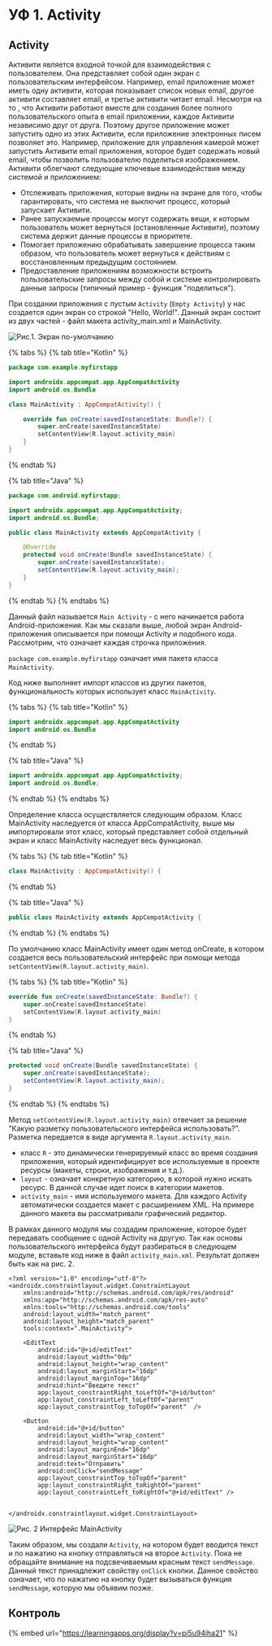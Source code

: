 # УФ 1. Activity

## Activity

Активити является входной точкой для взаимодействия с пользователем. Она представляет собой один экран с пользовательским интерфейсом. Например, email приложение может иметь одну активити, которая показывает список новых email, другое активити составляет email, и третье активити читает email. Несмотря на то , что Активити работают вместе для создания более полного пользовательского опыта в email приложении, каждое Активити независимо друг от друга. Поэтому другое приложение может запустить одно из этих Активити, если приложение электронных писем позволяет это. Например, приложение для управления камерой может запустить Активити email приложения, которое будет содержать новый email, чтобы позволить пользователю поделиться изображением. Активити облегчают следующие ключевые взаимодействия между системой и приложением:

* Отслеживать приложения, которые видны на экране для того, чтобы гарантировать, что система не выключит процесс, который запускает Активити.
* Ранее запускаемые процессы могут содержать вещи, к которым пользователь может вернуться \(остановленные Активити\), поэтому система держит данные процессы в приоритете.
* Помогает приложению обрабатывать завершение процесса таким образом, что пользователь может вернуться к действиям с восстановленным предыдущим состоянием.
* Предоставление приложениям возможности встроить пользовательские запросы между собой и системе контролировать данные запросы \(типичный пример - функция "поделиться"\).

При создании приложения с пустым `Activity` \(`Empty Activity`\) у нас создается один экран со строкой "Hello, World!". Данный экран состоит из двух частей - файл макета activity\_main.xml и MainActivity.

![&#x420;&#x438;&#x441;.1. &#x42D;&#x43A;&#x440;&#x430;&#x43D; &#x43F;&#x43E;-&#x443;&#x43C;&#x43E;&#x43B;&#x447;&#x430;&#x43D;&#x438;&#x44E;](../../.gitbook/assets/image%20%2815%29.png)

{% tabs %}
{% tab title="Kotlin" %}
```kotlin
package com.example.myfirstapp

import androidx.appcompat.app.AppCompatActivity
import android.os.Bundle

class MainActivity : AppCompatActivity() {

    override fun onCreate(savedInstanceState: Bundle?) {
        super.onCreate(savedInstanceState)
        setContentView(R.layout.activity_main)
    }
}
```
{% endtab %}

{% tab title="Java" %}
```java
package com.android.myfirstapp;

import androidx.appcompat.app.AppCompatActivity;
import android.os.Bundle;

public class MainActivity extends AppCompatActivity {

    @Override
    protected void onCreate(Bundle savedInstanceState) {
        super.onCreate(savedInstanceState);
        setContentView(R.layout.activity_main);
    }
}
```
{% endtab %}
{% endtabs %}

Данный файл называется `Main Activity` - с него начинается работа Android-приложения. Как мы сказали выше, любой экран Android-приложения описывается при помощи Activity и подобного кода. Рассмотрим, что означает каждая строчка приложения.

`package com.example.myfirstapp` означает имя пакета класса `MainActivity`.

Код ниже выполняет импорт классов из других пакетов, функциональность которых использует класс `MainActivity`.

{% tabs %}
{% tab title="Kotlin" %}
```kotlin
import androidx.appcompat.app.AppCompatActivity
import android.os.Bundle
```
{% endtab %}

{% tab title="Java" %}
```java
import androidx.appcompat.app.AppCompatActivity;
import android.os.Bundle;
```
{% endtab %}
{% endtabs %}

Определение класса осуществляется следующим образом. Класс MainActivity наследуется от класса AppCompatActivity, выше мы импортировали этот класс, который представляет собой отдельный экран и класс MainActivity наследует весь функционал.

{% tabs %}
{% tab title="Kotlin" %}
```kotlin
class MainActivity : AppCompatActivity() {
```
{% endtab %}

{% tab title="Java" %}
```java
public class MainActivity extends AppCompatActivity {
```
{% endtab %}
{% endtabs %}

По умолчанию класс MainActivity имеет один метод onCreate, в котором создается весь пользовательский интерфейс при помощи метода `setContentView(R.layout.activity_main)`.

{% tabs %}
{% tab title="Kotlin" %}
```kotlin
override fun onCreate(savedInstanceState: Bundle?) {
    super.onCreate(savedInstanceState)
    setContentView(R.layout.activity_main)
}
```
{% endtab %}

{% tab title="Java" %}
```java
protected void onCreate(Bundle savedInstanceState) {
    super.onCreate(savedInstanceState);
    setContentView(R.layout.activity_main);
}
```
{% endtab %}
{% endtabs %}

Метод `setContentView(R.layout.activity_main)` отвечает за решение "Какую разметку пользовательского интерфейса использовать?". Разметка передается в виде аргумента `R.layout.activity_main`.

* класс `R` - это динамически генерируемый класс во время создания приложения, который идентифицирует все используемые в проекте ресурсы \(макеты, строки, изображения и т.д.\).
* `layout` - означает конкретную категорию, в которой нужно искать ресурс. В данной случае идет поиск в категории макетов.
* `activity_main` - имя используемого макета. Для каждого Activity автоматически создается макет с расширением XML. На примере данного макета вы рассматривали графический редактор.

В рамках данного модуля мы создадим приложение, которое будет передавать сообщение с одной Activity на другую. Так как основы пользовательского интерфейса будут разбираться в следующем модуле, вставьте код ниже в файл `activity_main.xml`. Результат должен быть как на рис. 2.

```markup
<?xml version="1.0" encoding="utf-8"?>
<androidx.constraintlayout.widget.ConstraintLayout
    xmlns:android="http://schemas.android.com/apk/res/android"
    xmlns:app="http://schemas.android.com/apk/res-auto"
    xmlns:tools="http://schemas.android.com/tools"
    android:layout_width="match_parent"
    android:layout_height="match_parent"
    tools:context=".MainActivity">

    <EditText
        android:id="@+id/editText"
        android:layout_width="0dp"
        android:layout_height="wrap_content"
        android:layout_marginStart="16dp"
        android:layout_marginTop="16dp"
        android:hint="Введите текст"
        app:layout_constraintRight_toLeftOf="@+id/button"
        app:layout_constraintLeft_toLeftOf="parent"
        app:layout_constraintTop_toTopOf="parent"  />

    <Button
        android:id="@+id/button"
        android:layout_width="wrap_content"
        android:layout_height="wrap_content"
        android:layout_marginEnd="16dp"
        android:layout_marginStart="16dp"
        android:text="Отправить"
        android:onClick="sendMessage"
        app:layout_constraintTop_toTopOf="parent"
        app:layout_constraintRight_toRightOf="parent"
        app:layout_constraintLeft_toRightOf="@+id/editText" />


</androidx.constraintlayout.widget.ConstraintLayout>
```

![&#x420;&#x438;&#x441;. 2 &#x418;&#x43D;&#x442;&#x435;&#x440;&#x444;&#x435;&#x439;&#x441; MainActivity](../../.gitbook/assets/image%20%2817%29.png)

Таким образом, мы создали `Activity`, на котором будет вводится текст и по нажатию на кнопку отправляться на второе `Activity`. Пока не обращайте внимание на подсвечиваемым красным текст `sendMessage`. Данный текст принадлежит свойству `onClick` кнопки. Данное свойство означает, что по нажатию на кнопку будет вызываться функция `sendMessage`, которую мы объявим позже.

## Контроль

{% embed url="https://learningapps.org/display?v=pi5u94iha21" %}



